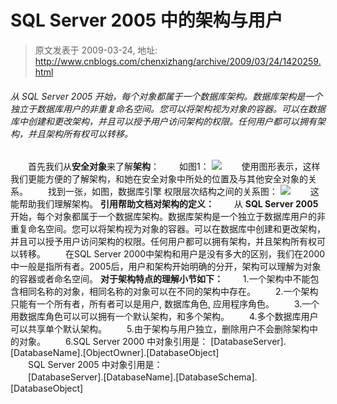 # SQL Server 2005 中的架构与用户 
> 原文发表于 2009-03-24, 地址: http://www.cnblogs.com/chenxizhang/archive/2009/03/24/1420259.html 


###### 从 SQL Server 2005 开始，每个对象都属于一个数据库架构。数据库架构是一个独立于数据库用户的非重复命名空间。您可以将架构视为对象的容器。可以在数据库中创建和更改架构，并且可以授予用户访问架构的权限。任何用户都可以拥有架构，并且架构所有权可以转移。

 　　首先我们从**安全对象**来了解**架构**： 　　如图1： ![](http://database.ctocio.com.cn/imagelist/2008/204/82z9tf48ea3l.jpg) 　　使用图形表示，这样我们更能方便的了解架构，和她在安全对象中所处的位置及与其他安全对象的关系。 　　找到一张，如图，数据库引擎 权限层次结构之间的关系图： [![](http://database.ctocio.com.cn/imagelist/2008/204/s1073wg09v3ts.jpg)](http://database.ctocio.com.cn/TLimages/picview/?/imagelist/2008/204/s1073wg09v3t.jpg) 　　这能帮助我们理解架构。 **引用帮助文档对架构的定义：** 　　从 **SQL Server 2005** 开始，每个对象都属于一个数据库架构。数据库架构是一个独立于数据库用户的非重复命名空间。您可以将架构视为对象的容器。可以在数据库中创建和更改架构，并且可以授予用户访问架构的权限。任何用户都可以拥有架构，并且架构所有权可以转移。 　　在SQL Server 2000中架构和用户是没有多大的区别，我们在2000中一般是指所有者。2005后，用户和架构开始明确的分开，架构可以理解为对象的容器或者命名空间。 **对于架构特点的理解小节如下：** 　　1.一个架构中不能包含相同名称的对象，相同名称的对象可以在不同的架构中存在。 　　2.一个架构只能有一个所有者，所有者可以是用户, 数据库角色, 应用程序角色。 　　3.一个用数据库角色可以可以拥有一个默认架构，和多个架构。 　　4.多个数据库用户可以共享单个默认架构。 　　5.由于架构与用户独立，删除用户不会删除架构中的对象。 　　6.SQL Server 2000 中对象引用是： [DatabaseServer].[DatabaseName].[ObjectOwner].[DatabaseObject]  
　　SQL Server 2005 中对象引用是：  
　　[DatabaseServer].[DatabaseName].[DatabaseSchema].[DatabaseObject] 



































